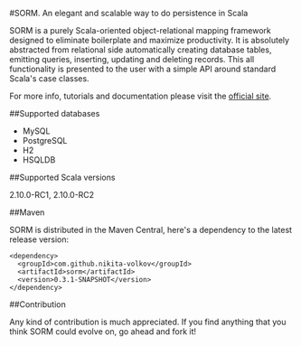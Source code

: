 #SORM. An elegant and scalable way to do persistence in Scala

SORM is a purely Scala-oriented object-relational mapping framework designed to eliminate boilerplate and maximize productivity. It is absolutely abstracted from relational side automatically creating database tables, emitting queries, inserting, updating and deleting records. This all functionality is presented to the user with a simple API around standard Scala's case classes. 

For more info, tutorials and documentation please visit the [official site](http://sorm-framework.org).

##Supported databases

* MySQL
* PostgreSQL
* H2
* HSQLDB

##Supported Scala versions

2.10.0-RC1, 2.10.0-RC2

##Maven

SORM is distributed in the Maven Central, here's a dependency to the latest release version:

    <dependency>
      <groupId>com.github.nikita-volkov</groupId>
      <artifactId>sorm</artifactId>
      <version>0.3.1-SNAPSHOT</version>
    </dependency>

##Contribution

Any kind of contribution is much appreciated. If you find anything that you think SORM could evolve on, go ahead and fork it! 

